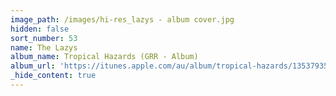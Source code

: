 ```yaml
---
image_path: /images/hi-res_lazys - album cover.jpg
hidden: false
sort_number: 53
name: The Lazys
album_name: Tropical Hazards (GRR - Album)
album_url: 'https://itunes.apple.com/au/album/tropical-hazards/1353793547'
_hide_content: true
---
```


